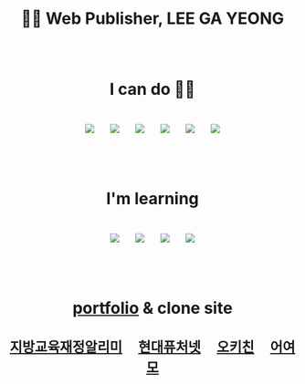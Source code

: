 <h1 align="center">👩‍💻 Web Publisher, LEE GA YEONG </p>

<br>

<p align="center">I can do 🙋‍♀️</p>
<p align="center">
<img src="https://img.shields.io/badge/Html5-e34f26?style=flat&logo=HTML5&logoColor=white"/>　<img src="https://img.shields.io/badge/CSS3-1572B6?style=flat&logo=CSS3&logoColor=white"/>　<img src="https://img.shields.io/badge/Sass-CC6699?style=flat&logo=Sass&logoColor=white"/>　<img src="https://img.shields.io/badge/JavaScript-f7df1e?style=flat&logo=JavaScript&logoColor=white"/>　<img src="https://img.shields.io/badge/jQuery-0769AD?style=flat&logo=jQuery&logoColor=white"/>　<img src="https://img.shields.io/badge/Photoshop-0672CB?style=flat&logo=Adobe-Photoshop&logoColor=white"/>
</p>

<br>

<p align="center">I'm learning</p>

<p align="center">
<img src="https://img.shields.io/badge/Node.js-339933?style=flat&logo=Node.js&logoColor=white"/>　<img src="https://img.shields.io/badge/React-61dafb?style=flat&logo=React&logoColor=white"/>　<img src="https://img.shields.io/badge/Express-000000?style=flat&logo=Express&logoColor=white"/>　<img src="https://img.shields.io/badge/Pug-a86454?style=flat&logo=Pug&logoColor=white"/>
</p>

<br>

<p align="center">

[portfolio](http://go0lee.cafe24.com/) & clone site

<p align="center">

[`지방교육재정알리미`](http://go0lee.cafe24.com/eduinfo/index.html)　[`현대퓨처넷`](http://go0lee.cafe24.com/hyundai/index.html)　[`오키친`](http://go0lee.cafe24.com/okitchen/index.html)　[`어여모`](http://go0lee.cafe24.com/eoyeomo/index.html)

</p>

